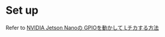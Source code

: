 # Set up

Refer to [NVIDIA Jetson Nanoの GPIOを動かして Lチカする方法](http://www.neko.ne.jp/~freewing/raspberry_pi/nvidia_jetson_nano_gpio_blink_led_switch/)